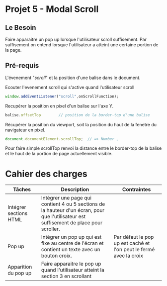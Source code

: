 # Projet 5 - Modal Scroll
## Le Besoin
Faire apparaitre un pop up lorsque l'utilisateur scroll suffisement.
Par suffisement on entend lorsque l'utilisateur a atteint une certaine portion de la page.
## Pré-requis
L'évenement "*scroll*" et la position d'une balise dans le document.

Ecouter l'evenement scroll qui s'active quand l'utilisateur scroll
```js
window.addEventListener("scroll",onScrollFunction);
```

Recupérer la position en pixel d'un balise sur l'axe Y.
```js
balise.offsetTop        // position de la border-top d'une balise
```

Récupérer la position du viewport, soit la position du haut de la fenetre du navigateur en pixel.
```js
document.documentElement.scrollTop;  // => Number , 
```
Pour faire simple scrollTop renvoi la distance entre le border-top de la balise <html> et le haut de la portion de page actuellement visible.


# Cahier des charges
|Tâches| Description | Contraintes |
|---|---|---|
| Intégrer sections HTML | Intégrer une page qui contient 4 ou 5 sections de la hauteur d'un écran, pour que l'utilisateur est suffisement de place pour scroller. |
|Pop up| Intégrer un pop up qui est fixe au centre de l'écran et contient un texte avec un bouton croix. | Par défaut le pop up est caché et l'on peut le fermé avec la croix |
| Apparition du pop up | Faire apparaitre le pop up quand l'utilisateur atteint la section 3 en scrollant |